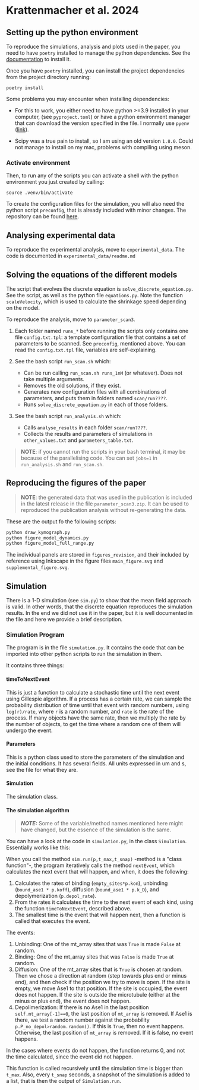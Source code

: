 # Krattenmacher et al. 2024

## Setting up the python environment

To reproduce the simulations, analysis and plots used in the paper, you need to have `poetry` installed to manage the python dependencies. See the [documentation](https://python-poetry.org/docs/master/) to install it.

Once you have `poetry` installed, you can install the project dependencies from the project directory running:

```
poetry install
```

Some problems you may encounter when installing dependencies:

* For this to work, you either need to have python >=3.9 installed in your computer, (see `pyproject.toml`) or have a python environment manager that can download the version specified in the file. I normally use `pyenv` ([link](https://github.com/pyenv/pyenv#installation)).

* Scipy was a true pain to install, so I am using an old version `1.8.0`. Could not manage to install on my mac, problems with compiling using meson.

### Activate environment

Then, to run any of the scripts you can activate a shell with the python environment you just created by calling:

```
source .venv/bin/activate
```

To create the configuration files for the simulation, you will also need the python script `preconfig`, that is already included with minor changes. The repository can be found [here](https://github.com/nedelec/preconfig).

## Analysing experimental data

To reproduce the experimental analysis, move to `experimental_data`. The code is documented in `experimental_data/readme.md`

## Solving the equations of the different models

The script that evolves the discrete equation is `solve_discrete_equation.py`. See the script, as well as the python file `equations.py`. Note the function `scaleVelocity`, which is used to calculate the shrinkage speed depending on the model.

To reproduce the analysis, move to `parameter_scan3`.

1. Each folder named `runs_*` before running the scripts only contains one file `config.txt.tpl`: a template configuration file that contains a set of parameters to be scanned. See `preconfig`, mentioned above. You can read the `config.txt.tpl` file, variables are self-explaining.

2. See the bash script `run_scan.sh` which:
    * Can be run calling `run_scan.sh runs_1nM` (or whatever). Does not take multiple arguments.
    * Removes the old solutions, if they exist.
    * Generates new configuration files with all combinations of parameters, and puts them in folders named `scan/run????`.
    * Runs `solve_discrete_equation.py` in each of those folders.
3. See the bash script `run_analysis.sh` which:
    * Calls `analyse_results` in each folder `scan/run????`.
    * Collects the results and parameters of simulations in `other_values.txt` and `parameters_table.txt`.

> **NOTE**: if you cannot run the scripts in your bash terminal, it may be because of the parallelising code. You can set `jobs=1` in `run_analysis.sh` and `run_scan.sh`.

## Reproducing the figures of the paper

> **NOTE**: the generated data that was used in the publication is included in the latest release in the file `parameter_scan3.zip`. It can be used to reproduced the publication analysis without re-generating the data.

These are the output fo the following scripts:

```bash
python draw_kymograph.py
python figure_model_dynamics.py
python figure_model_full_range.py
```

The individual panels are stored in `figures_revision`, and their included by reference using Inkscape in the figure files `main_figure.svg` and `supplemental_figure.svg`.

## Simulation

There is a 1-D simulation (see `sim.py`) to show that the mean field approach is valid. In other words, that the discrete equation reproduces the simulation results. In the end we did not use it in the paper, but it is well documented in the file and here we provide a brief description.

### Simulation Program

The program is in the file `simulation.py`. It contains the code that can be imported into other python scripts to run the simulation in them.

It contains three things:

#### timeToNextEvent

This is just a function to calculate a stochastic time until the next event using Gillespie algorithm. If a process has a certain rate, we can sample the probability distribution of time until that event with random numbers, using `log(r)/rate`, where `r` is a random number, and `rate` is the rate of the process. If many objects have the same rate, then we multiply the rate by the number of objects, to get the time where a random one of them will undergo the event.

#### Parameters

This is a python class used to store the parameters of the simulation and the initial conditions. It has several fields. All units expressed in um and s, see the file for what they are.

#### Simulation

The simulation class.

#### The simulation algorithm

> **_NOTE:_** Some of the variable/method names mentioned here might have changed, but the essence of the simulation is the same.

You can have a look at the code in `simulation.py`, in the class `Simulation`.
Essentially works like this:

When you call the method `sim.run(p,t_max,t_snap)` -method is a "class function"-, the program iteratively calls the method `nextEvent`, which calculates the next event that will happen, and when, it does the following:

1. Calculates the rates of binding (`empty_sites*p.kon`), unbinding (`bound_ase1 * p.koff`), diffusion (`bound_ase1 * p.k_D`), and depolymerization (`p.depol_rate`).
2. From the rates it calculates the time to the next event of each kind, using the function `timeToNextEvent`, described above.
3. The smallest time is the event that will happen next, then a function is called that executes the event.

The events:

1. Unbinding: One of the mt_array sites that was `True` is made `False` at random.
2. Binding: One of the mt_array sites that was `False` is made `True` at random.
3. Diffusion: One of the mt_array sites that is `True` is chosen at random. Then we chose a direction at random (step towards plus end or minus end), and then check if the position we try to move is open. If the site is empty, we move Ase1 to that position. If the site is occupied, the event does not happen. If the site is outside the microtubule (either at the minus or plus end), the event does not happen.
4. Depolimerization: If there is no Ase1 in the last position `self.mt_array[-1]==0`, the last position of `mt_array` is removed. If Ase1 is there, we test a random number against the probability `p.P_no_depol>random.random()`. If this is `True`, then no event happens. Otherwise, the last position of `mt_array` is removed. If it is false, no event happens.

In the cases where events do not happen, the function returns 0, and not the time calculated, since the event did not happen. 

This function is called recursively until the simulation time is bigger than `t_max`. Also, every `t_snap` seconds, a snapshot of the simulation is added to a list, that is then the output of `Simulation.run`.
